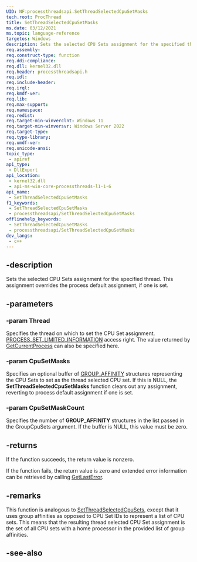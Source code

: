 ```yaml
---
UID: NF:processthreadsapi.SetThreadSelectedCpuSetMasks
tech.root: ProcThread
title: SetThreadSelectedCpuSetMasks
ms.date: 03/12/2021
ms.topic: language-reference
targetos: Windows
description: Sets the selected CPU Sets assignment for the specified thread. This assignment overrides the process default assignment, if one is set. (SetThreadSelectedCpuSetMasks)
req.assembly: 
req.construct-type: function
req.ddi-compliance: 
req.dll: kernel32.dll
req.header: processthreadsapi.h
req.idl: 
req.include-header: 
req.irql: 
req.kmdf-ver: 
req.lib: 
req.max-support: 
req.namespace: 
req.redist: 
req.target-min-winverclnt: Windows 11
req.target-min-winversvr: Windows Server 2022
req.target-type: 
req.type-library: 
req.umdf-ver: 
req.unicode-ansi: 
topic_type:
 - apiref
api_type:
 - DllExport 
api_location:
 - kernel32.dll
 - api-ms-win-core-processthreads-l1-1-6
api_name:
 - SetThreadSelectedCpuSetMasks
f1_keywords:
 - SetThreadSelectedCpuSetMasks
 - processthreadsapi/SetThreadSelectedCpuSetMasks
offlinehelp_keywords:
 - SetThreadSelectedCpuSetMasks
 - processthreadsapi/SetThreadSelectedCpuSetMasks
dev_langs:
 - c++
---
```


## -description

Sets the selected CPU Sets assignment for the specified thread. This assignment overrides the process default assignment, if one is set.

## -parameters

### -param Thread

Specifies the thread on which to set the CPU Set assignment. [PROCESS_SET_LIMITED_INFORMATION](/windows/win32/procthread/process-security-and-access-rights) access right. The value returned by [GetCurrentProcess](nf-processthreadsapi-getcurrentprocess.md) can also be specified here.

### -param CpuSetMasks

Specifies an optional buffer of [GROUP_AFFINITY](../winnt/ns-winnt-group_affinity.md) structures representing the CPU Sets to set as the thread selected CPU set. If this is NULL, the **SetThreadSelectedCpuSetMasks** function clears out any assignment, reverting to process default assignment if one is set.

### -param CpuSetMaskCount

Specifies the number of **GROUP_AFFINITY** structures in the list passed in the GroupCpuSets argument. If the buffer is NULL, this value must be zero. 

## -returns

If the function succeeds, the return value is nonzero.

If the function fails, the return value is zero and extended error information can be retrieved by calling [GetLastError](../errhandlingapi/nf-errhandlingapi-getlasterror.md). 


## -remarks

This function is analogous to [SetThreadSelectedCpuSets](nf-processthreadsapi-setthreadselectedcpusets.md), except that it uses group affinities as opposed to CPU Set IDs to represent a list of CPU sets. This means that the resulting thread selected CPU Set assignment is the set of all CPU sets with a home processor in the provided list of group affinities.

## -see-also

